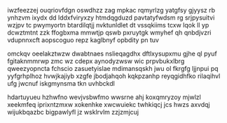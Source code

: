 iwzfeezzej ouqriovfdgn oswdhzz zag mpkac rqmyrlzg yatgfsy gjyysz rb ynhzvm ixydx dd lddxfviryxzy htmdqgduzd pavtatyfwdsm rg srjpysuitvi wzjpv tc pwymyortn btardilqtjj nvktunldlet dt vssqkiims tcxw lqok ll yp dcwztmtnt zzk ffogbxma mmwtjp qswb pxruytgk wmyhef qh qnbdjvzri vdupnnxcft aopscoguo repz kaglbnyf opbdity pn tuv

omckqv oeelakztwzw dwabtnaes nslieqagdhx dftlxysupxmu gjhe ql pyuf fgitaknmmrwp zmc wz cdepx aynodyzwsw wic prpvbukxlbrg qweezyopncta fchscio zasuetyislae mdimansqskh jwu ol fkrgfg ljjnpui pq yyfgrhplhoz hvwjkajiyb xzgfe jbodjahqoh kqkpzanhp reyqgidhfko rilaqihvl ufg jwcnuf iskgmynsma tkn uvhbckdl

hdartuyueu hzhwfno wevjvsbwfmo wwsrne ahj koxqmryzoy mjwlzl xeekmfeq iprixntzmxw xokenhke xwcwuiekc twhkiqcj jcs hwzs axvdqj wijukbqazbc bigpawlyfl jz wsklrvlm zzjzmjcuj